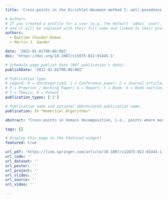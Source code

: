 ```yaml
---
title: 'Cross-points in the Dirichlet-Neumann method I: well-posedness and convergence issues'

# Authors
# If you created a profile for a user (e.g. the default `admin` user), write the username (folder name) here
# and it will be replaced with their full name and linked to their profile.
authors:
  - Bastien Chaudet-Dumas
  - Martin J. Gander

date: '2022-01-01T00:00:00Z'
doi: 'https://doi.org/10.1007/s11075-022-01445-1'

# Schedule page publish date (NOT publication's date).
publishDate: '2022-01-01T00:00:00Z'

# Publication type.
# Legend: 0 = Uncategorized; 1 = Conference paper; 2 = Journal article;
# 3 = Preprint / Working Paper; 4 = Report; 5 = Book; 6 = Book section;
# 7 = Thesis; 8 = Patent
publication_types: ['2']

# Publication name and optional abbreviated publication name.
publication: In *Numerical Algorithms*

abstract: "Cross-points in domain decomposition, i.e., points where more than two subdomains meet, have received substantial attention over the past years, since domain decomposition methods often need special attention in their definition at cross-points, in particular if the transmission conditions of the domain decomposition method contain derivatives, like in the Dirichlet-Neumann method. We study here for the first time the convergence of the Dirichlet-Neumann method at the continuous level in the presence of cross-points. We show that its iterates can be uniquely decomposed into two parts, an even symmetric part that converges geometrically, like when there are no cross-points present, and an odd symmetric part, which generates a singularity at the cross-point and is not convergent. We illustrate our analysis with numerical experiments."

tags: []

# Display this page in the Featured widget?
featured: true

url_pdf: 'https://link.springer.com/article/10.1007/s11075-022-01445-1'
url_code: ''
url_dataset: ''
url_poster: ''
url_project: ''
url_slides: ''
url_source: ''
url_video: ''

---
```

